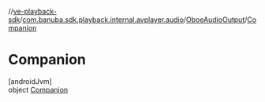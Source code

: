 //[ve-playback-sdk](../../../../index.md)/[com.banuba.sdk.playback.internal.avplayer.audio](../../index.md)/[OboeAudioOutput](../index.md)/[Companion](index.md)

# Companion

[androidJvm]\
object [Companion](index.md)
